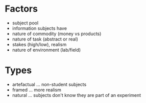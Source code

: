 # Factors
- subject pool
- information subjects have
- nature of commodity (money vs products)
- nature of task (abstract or real)
- stakes (high/low), realism
- nature of environment (lab/field)

# Types
- artefactual ... non-student subjects
- framed ... more realism
- natural ... subjects don't know they are part of an experiment

